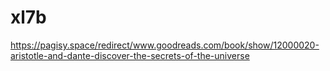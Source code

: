 # xl7b
https://pagisy.space/redirect/www.goodreads.com/book/show/12000020-aristotle-and-dante-discover-the-secrets-of-the-universe
